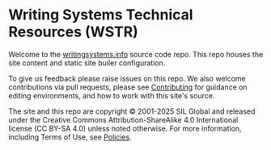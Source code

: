 # Writing Systems Technical Resources (WSTR)

Welcome to the [writingsystems.info](https://writingsystems.info/) source code repo. This repo houses the site content and static site builer configuration.

To give us feedback please raise issues on this repo. We also welcome contributions via pull requests, please see [Contributing](/Contributing.md) for guidance on editing environments, and how to work with this site's source.

The site and this repo are copyright © 2001-2025 SIL Global and released under the Creative Commons Attribution-ShareAlike 4.0 International license (CC BY-SA 4.0) unless noted otherwise. For more information, including Terms of Use, see [Policies](https://writingsystems.info/support/policies/).
